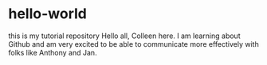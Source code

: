# hello-world
this is my tutorial repository
Hello all, Colleen here. I am learning about Github and am very excited to be able to communicate more effectively with folks like Anthony and Jan.

